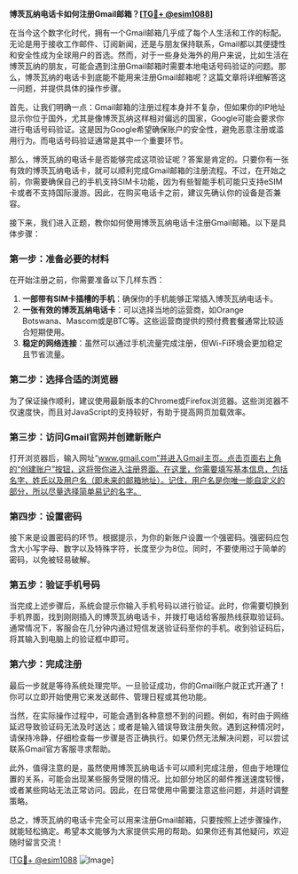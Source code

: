 **博茨瓦纳电话卡如何注册Gmail邮箱？[[TG💪+ @esim1088](https://t.me/s/esim1088)]**

在当今这个数字化时代，拥有一个Gmail邮箱几乎成了每个人生活和工作的标配。无论是用于接收工作邮件、订阅新闻，还是与朋友保持联系，Gmail都以其便捷性和安全性成为全球用户的首选。然而，对于一些身处海外的用户来说，比如生活在博茨瓦纳的朋友，可能会遇到注册Gmail邮箱时需要本地电话号码验证的问题。那么，博茨瓦纳的电话卡到底能不能用来注册Gmail邮箱呢？这篇文章将详细解答这一问题，并提供具体的操作步骤。

首先，让我们明确一点：Gmail邮箱的注册过程本身并不复杂，但如果你的IP地址显示你位于国外，尤其是像博茨瓦纳这样相对偏远的国家，Google可能会要求你进行电话号码验证。这是因为Google希望确保账户的安全性，避免恶意注册或滥用行为。而电话号码验证通常是其中一个重要环节。

那么，博茨瓦纳的电话卡是否能够完成这项验证呢？答案是肯定的。只要你有一张有效的博茨瓦纳电话卡，就可以顺利完成Gmail邮箱的注册流程。不过，在开始之前，你需要确保自己的手机支持SIM卡功能，因为有些智能手机可能只支持eSIM卡或者不支持国际漫游。因此，在购买电话卡之前，建议先确认你的设备是否兼容。

接下来，我们进入正题，教你如何使用博茨瓦纳电话卡注册Gmail邮箱。以下是具体步骤：

### 第一步：准备必要的材料

在开始注册之前，你需要准备以下几样东西：
1. **一部带有SIM卡插槽的手机**：确保你的手机能够正常插入博茨瓦纳电话卡。
2. **一张有效的博茨瓦纳电话卡**：可以选择当地的运营商，如Orange Botswana、Mascom或是BTC等。这些运营商提供的预付费套餐通常比较适合短期使用。
3. **稳定的网络连接**：虽然可以通过手机流量完成注册，但Wi-Fi环境会更加稳定且节省流量。

### 第二步：选择合适的浏览器

为了保证操作顺利，建议使用最新版本的Chrome或Firefox浏览器。这些浏览器不仅速度快，而且对JavaScript的支持较好，有助于提高网页加载效率。

### 第三步：访问Gmail官网并创建新账户

打开浏览器后，输入网址“www.gmail.com”并进入Gmail主页。点击页面右上角的“创建账户”按钮，这将带你进入注册界面。在这里，你需要填写基本信息，包括名字、姓氏以及用户名（即未来的邮箱地址）。记住，用户名是你唯一能自定义的部分，所以尽量选择简单易记的名字。

### 第四步：设置密码

接下来是设置密码的环节。根据提示，为你的新账户设置一个强密码。强密码应包含大小写字母、数字以及特殊字符，长度至少为8位。同时，不要使用过于简单的密码，以免被轻易破解。

### 第五步：验证手机号码

当完成上述步骤后，系统会提示你输入手机号码以进行验证。此时，你需要切换到手机界面，找到刚刚插入的博茨瓦纳电话卡，并拨打电话给客服热线获取验证码。通常情况下，客服会在几分钟内通过短信发送验证码至你的手机。收到验证码后，将其输入到电脑上的验证框中即可。

### 第六步：完成注册

最后一步就是等待系统处理完毕。一旦验证成功，你的Gmail账户就正式开通了！你可以立即开始使用它来发送邮件、管理日程或其他功能。

当然，在实际操作过程中，可能会遇到各种意想不到的问题。例如，有时由于网络延迟导致验证码无法及时送达；或者是输入错误导致注册失败。遇到这种情况时，请保持冷静，仔细检查每一步骤是否正确执行。如果仍然无法解决问题，可以尝试联系Gmail官方客服寻求帮助。

此外，值得注意的是，虽然使用博茨瓦纳电话卡可以顺利完成注册，但由于地理位置的关系，可能会出现某些服务受限的情况。比如部分地区的邮件推送速度较慢，或者某些网站无法正常访问。因此，在日常使用中需要注意这些问题，并适时调整策略。

总之，博茨瓦纳的电话卡完全可以用来注册Gmail邮箱，只要按照上述步骤操作，就能轻松搞定。希望本文能够为大家提供实用的帮助。如果你还有其他疑问，欢迎随时留言交流！

[[TG💪+ @esim1088](https://t.me/s/esim1088) ![Image](https://i.postimg.cc/4NQfJmqS/Snipaste-2025-05-13-00-14-12.png)]